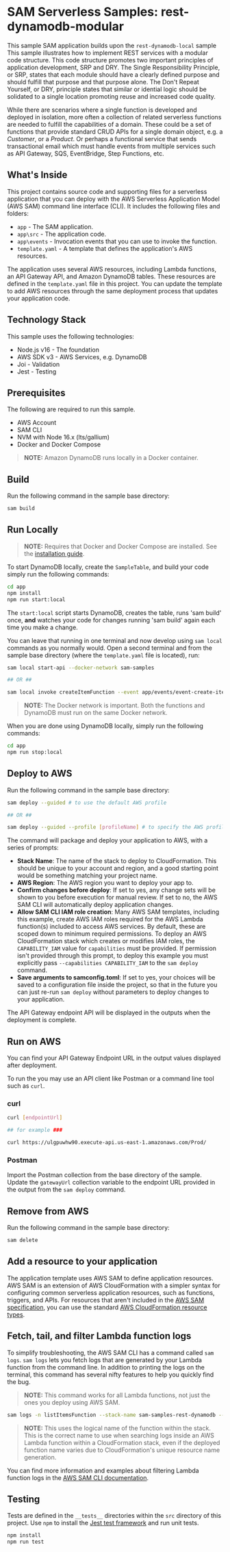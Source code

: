 # SAM Serverless Samples: rest-dynamodb-modular

This sample SAM application builds upon the `rest-dynamodb-local` sample This sample illustrates how to implement REST services with a modular code structure. This code structure promotes two important principles of application development, SRP and DRY. The Single Responsibility Principle, or SRP, states that each module should have a clearly defined purpose and should fulfill that purpose and that purpose alone. The Don't Repeat Yourself, or DRY, principle states that similar or idential logic should be solidated to a single location promoting reuse and increased code quality.

While there are scenarios where a single function is developed and deployed in isolation, more often a collection of related serverless functions are needed to fulfill the capabilities of a domain. These could be a set of functions that provide standard CRUD APIs for a single domain object, e.g. a _Customer_, or a _Product_. Or perhaps a functional service that sends transactional email which must handle events from multiple services such as API Gateway, SQS, EventBridge, Step Functions, etc.

## What's Inside

This project contains source code and supporting files for a serverless application that you can deploy with the AWS Serverless Application Model (AWS SAM) command line interface (CLI). It includes the following files and folders:

- `app` - The SAM application.
- `app\src` - The application code.
- `app\events` - Invocation events that you can use to invoke the function.
- `template.yaml` - A template that defines the application's AWS resources.

The application uses several AWS resources, including Lambda functions, an API Gateway API, and Amazon DynamoDB tables. These resources are defined in the `template.yaml` file in this project. You can update the template to add AWS resources through the same deployment process that updates your application code.

## Technology Stack

This sample uses the following technologies:

- Node.js v16 - The foundation
- AWS SDK v3 - AWS Services, e.g. DynamoDB
- Joi - Validation
- Jest - Testing

## Prerequisites

The following are required to run this sample.

- AWS Account
- SAM CLI
- NVM with Node 16.x (lts/gallium)
- Docker and Docker Compose

> **NOTE:** Amazon DynamoDB runs locally in a Docker container.

## Build

Run the following command in the sample base directory:

```bash
sam build
```

## Run Locally

> **NOTE:** Requires that Docker and Docker Compose are installed. See the [installation guide][docker-install].

To start DynamoDB locally, create the `SampleTable`, and build your code simply run the following commands:

```bash
cd app
npm install
npm run start:local
```

The `start:local` script starts DynamoDB, creates the table, runs 'sam build' once, **and** watches your code for changes running 'sam build' again each time you make a change.

You can leave that running in one terminal and now develop using `sam local` commands as you normally would. Open a second terminal and from the sample base directory (where the `template.yaml` file is located), run:

```bash
sam local start-api --docker-network sam-samples

## OR ##

sam local invoke createItemFunction --event app/events/event-create-item.json --docker-network sam-samples
```

> **NOTE:** The Docker network is important. Both the functions and DynamoDB must run on the same Docker network.

When you are done using DynamoDB locally, simply run the following commands:

```bash
cd app
npm run stop:local
```

## Deploy to AWS

Run the following command in the sample base directory:

```bash
sam deploy --guided # to use the default AWS profile

## OR ##

sam deploy --guided --profile [profileName] # to specify the AWS profile
```

The command will package and deploy your application to AWS, with a series of prompts:

- **Stack Name**: The name of the stack to deploy to CloudFormation. This should be unique to your account and region, and a good starting point would be something matching your project name.
- **AWS Region**: The AWS region you want to deploy your app to.
- **Confirm changes before deploy**: If set to yes, any change sets will be shown to you before execution for manual review. If set to no, the AWS SAM CLI will automatically deploy application changes.
- **Allow SAM CLI IAM role creation**: Many AWS SAM templates, including this example, create AWS IAM roles required for the AWS Lambda function(s) included to access AWS services. By default, these are scoped down to minimum required permissions. To deploy an AWS CloudFormation stack which creates or modifies IAM roles, the `CAPABILITY_IAM` value for `capabilities` must be provided. If permission isn't provided through this prompt, to deploy this example you must explicitly pass `--capabilities CAPABILITY_IAM` to the `sam deploy` command.
- **Save arguments to samconfig.toml**: If set to yes, your choices will be saved to a configuration file inside the project, so that in the future you can just re-run `sam deploy` without parameters to deploy changes to your application.

The API Gateway endpoint API will be displayed in the outputs when the deployment is complete.

## Run on AWS

You can find your API Gateway Endpoint URL in the output values displayed after deployment.

To run the you may use an API client like Postman or a command line tool such as `curl`.

### curl

```bash
curl [endpointUrl]

## for example ###

curl https://ulgpuwhw90.execute-api.us-east-1.amazonaws.com/Prod/
```

### Postman

Import the Postman collection from the base directory of the sample. Update the `gatewayUrl` collection variable to the endpoint URL provided in the output from the `sam deploy` command.

## Remove from AWS

Run the following command in the sample base directory:

```bash
sam delete
```

## Add a resource to your application

The application template uses AWS SAM to define application resources. AWS SAM is an extension of AWS CloudFormation with a simpler syntax for configuring common serverless application resources, such as functions, triggers, and APIs. For resources that aren't included in the [AWS SAM specification](https://github.com/awslabs/serverless-application-model/blob/master/versions/2016-10-31.md), you can use the standard [AWS CloudFormation resource types](https://docs.aws.amazon.com/AWSCloudFormation/latest/UserGuide/aws-template-resource-type-ref.html).

## Fetch, tail, and filter Lambda function logs

To simplify troubleshooting, the AWS SAM CLI has a command called `sam logs`. `sam logs` lets you fetch logs that are generated by your Lambda function from the command line. In addition to printing the logs on the terminal, this command has several nifty features to help you quickly find the bug.

> **NOTE:** This command works for all Lambda functions, not just the ones you deploy using AWS SAM.

```bash
sam logs -n listItemsFunction --stack-name sam-samples-rest-dynamodb --tail
```

> **NOTE:** This uses the logical name of the function within the stack. This is the correct name to use when searching logs inside an AWS Lambda function within a CloudFormation stack, even if the deployed function name varies due to CloudFormation's unique resource name generation.

You can find more information and examples about filtering Lambda function logs in the [AWS SAM CLI documentation](https://docs.aws.amazon.com/serverless-application-model/latest/developerguide/serverless-sam-cli-logging.html).

## Testing

Tests are defined in the `__tests__` directories within the `src` directory of this project. Use `npm` to install the [Jest test framework](https://jestjs.io/) and run unit tests.

```bash
npm install
npm run test
```

[docker-install]: https://docs.docker.com/engine/install/ 'Install Docker Engine'
